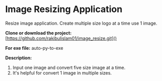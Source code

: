 # Image Resizing Application
Resize image application. Create multiple size logo at a time use 1 image.

**Clone or download the project:** [https://github.com/rakibulislam01/image_resize.git]()

**For exe file:** auto-py-to-exe

**Description:**
1. Input one image and convert five size image at a time.
2. It's helpful for convert 1 image in multiple sizes.